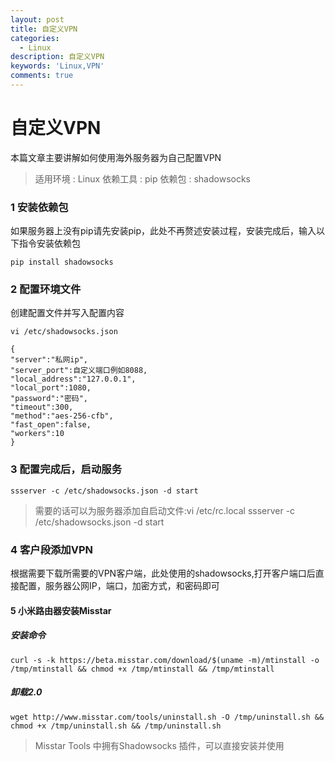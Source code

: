 ```yaml
---
layout: post
title: 自定义VPN
categories:
  - Linux
description: 自定义VPN
keywords: 'Linux,VPN'
comments: true
---
```


# 自定义VPN
本篇文章主要讲解如何使用海外服务器为自己配置VPN
> 适用环境 : Linux
> 依赖工具 : pip
> 依赖包 : shadowsocks

### 1 安装依赖包
如果服务器上没有pip请先安装pip，此处不再赘述安装过程，安装完成后，输入以下指令安装依赖包
```
pip install shadowsocks
```
### 2 配置环境文件
创建配置文件并写入配置内容
```
vi /etc/shadowsocks.json

{
"server":"私网ip",
"server_port":自定义端口例如8088,
"local_address":"127.0.0.1",
"local_port":1080,
"password":"密码",
"timeout":300,
"method":"aes-256-cfb",
"fast_open":false,
"workers":10 
}
```
### 3 配置完成后，启动服务
```
ssserver -c /etc/shadowsocks.json -d start
```
> 需要的话可以为服务器添加自启动文件:vi /etc/rc.local
ssserver -c /etc/shadowsocks.json -d start

### 4 客户段添加VPN
根据需要下载所需要的VPN客户端，此处使用的shadowsocks,打开客户端口后直接配置，服务器公网IP，端口，加密方式，和密码即可

#### 5 小米路由器安装Misstar 
##### 安装命令
```
curl -s -k https://beta.misstar.com/download/$(uname -m)/mtinstall -o /tmp/mtinstall && chmod +x /tmp/mtinstall && /tmp/mtinstall
```
##### 卸载2.0
```
wget http://www.misstar.com/tools/uninstall.sh -O /tmp/uninstall.sh && chmod +x /tmp/uninstall.sh && /tmp/uninstall.sh
```
> Misstar Tools 中拥有Shadowsocks 插件，可以直接安装并使用






































































































